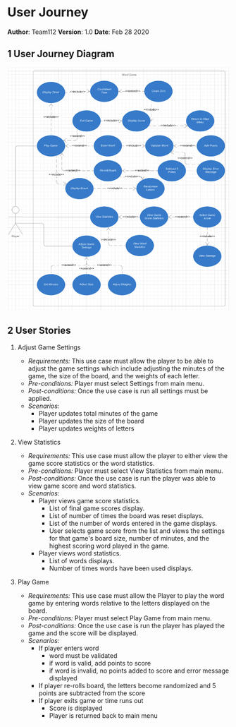 # User Journey

**Author**: Team112
**Version**: 1.0
**Date**: Feb 28 2020

## 1 User Journey Diagram

![Use Case Diagram](../images/UseCaseDiagram.png)

## 2 User Stories

1. Adjust Game Settings
    - *Requirements:* This use case must allow the player to be able to adjust the game settings which include adjusting the minutes of the game, the size of the board, and the weights of each letter. 
    - *Pre-conditions:* Player must select Settings from main menu. 
    - *Post-conditions:* Once the use case is run all settings must be applied. 
    - *Scenarios:*
        - Player updates total minutes of the game
        - Player updates the size of the board
        - Player updates weights of letters

2. View Statistics
    - *Requirements:* This use case must allow the player to either view the game score statistics or the word statistics. 
    - *Pre-conditions:* Player must select View Statistics from main menu. 
    - *Post-conditions:* Once the use case is run the player was able to view game score and word statistics. 
    - *Scenarios:* 
        - Player views game score statistics.
            - List of final game scores display.
            - List of number of times the board was reset displays.
            - List of the number of words entered in the game displays.
            - User selects game score from the list and views the settings for that game's board size, number of minutes, and the highest scoring word played in the game. 
        - Player views word statistics.
            - List of words displays.  
            - Number of times words have been used displays. 
   
3. Play Game 
    - *Requirements:* This use case must allow the Player to play the word game by entering words relative to the letters displayed on the board. 
    - *Pre-conditions:* Player must select Play Game from main menu. 
    - *Post-conditions:* Once the use case is run the player has played the game and the score will be displayed. 
    - *Scenarios:* 
        - If player enters word
            -  word must be validated 
            -  if word is valid, add points to score 
            -  if word is invalid, no points added to score and error message displayed 
        - If player re-rolls board, the letters become randomized and 5 points are subtracted from the score
        - If player exits game or time runs out
            - Score is displayed
            - Player is returned back to main menu 

        
